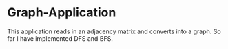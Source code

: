 # Graph-Application
This application reads in an adjacency matrix and converts into a graph. So far I have implemented DFS and BFS.
